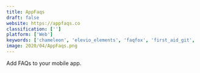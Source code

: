 ```yaml
---
title: AppFaqs
draft: false 
website: https://appfaqs.co
classification: ['']
platform: ['Web']
keywords: ['chameleon', 'elevio_elements', 'faqfox', 'first_aid_git', 'glade', 'guideblocks', 'helpcrunch_knowledge_base', 'helpdocs', 'helpjuice', 'helpndoc', 'helpsite', 'intercom', 'limesurvey', 'liveagent', 'pointzi', 'qualtrics_research_core', 'skipflag', 'slimfaq', 'typeform', 'waves_insights', 'web_form_spam_protection']
image: 2020/04/AppFaqs.png
---
```

Add FAQs to your mobile app.